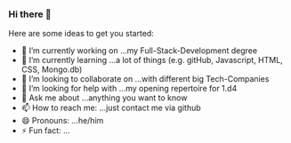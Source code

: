 ### Hi there 👋



Here are some ideas to get you started:

- 🔭 I’m currently working on ...my Full-Stack-Development degree
- 🌱 I’m currently learning ...a lot of things (e.g. gitHub, Javascript, HTML, CSS, Mongo.db)
- 👯 I’m looking to collaborate on ...with different big Tech-Companies
- 🤔 I’m looking for help with ...my opening repertoire for 1.d4
- 💬 Ask me about ...anything you want to know
- 📫 How to reach me: ...just contact me via github
- 😄 Pronouns: ...he/him
- ⚡ Fun fact: ...
